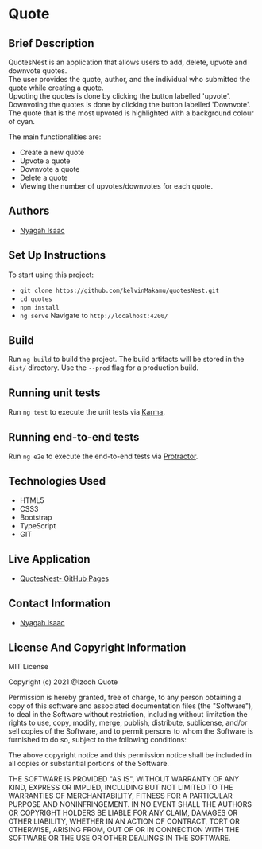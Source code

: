 


# Quote

## Brief Description

QuotesNest is an application that allows users to add, delete, upvote and downvote quotes.<br>
The user provides the quote, author, and the individual who submitted the quote while creating a quote.<br>
Upvoting the quotes is done by clicking the button labelled 'upvote'. <br>
Downvoting the quotes is done by clicking the button labelled 'Downvote'.<br> 
The quote that is the most upvoted is highlighted with a background colour of cyan.<br>

The main functionalities are:<br>
* Create a new quote
* Upvote a quote
* Downvote a quote
* Delete a quote
* Viewing the number of upvotes/downvotes for each quote.

## Authors 

* [Nyagah Isaac]()

## Set Up Instructions 

To start using this project:

* `git clone https://github.com/kelvinMakamu/quotesNest.git`
* `cd quotes`
* `npm install `
* `ng serve` Navigate to `http://localhost:4200/`

## Build

Run `ng build` to build the project. The build artifacts will be stored in the `dist/` directory. Use the `--prod` flag for a production build.

## Running unit tests

Run `ng test` to execute the unit tests via [Karma](https://karma-runner.github.io).

## Running end-to-end tests

Run `ng e2e` to execute the end-to-end tests via [Protractor](http://www.protractortest.org/).

## Technologies Used

* HTML5
* CSS3
* Bootstrap
* TypeScript
* GIT

## Live Application

* [QuotesNest- GitHub Pages]()

## Contact Information

* [Nyagah Isaac](mailto:nyagahisaac21@gmail.com?subject=[GitHub]%20Private%20and%20Confidential)

## License And Copyright Information

MIT License

Copyright (c) 2021 @Izooh Quote

Permission is hereby granted, free of charge, to any person obtaining a copy of this software and associated documentation files (the "Software"), to deal in the Software without restriction, including without limitation the rights to use, copy, modify, merge, publish, distribute, sublicense, and/or sell copies of the Software, and to permit persons to whom the Software is furnished to do so, subject to the following conditions:

The above copyright notice and this permission notice shall be included in all copies or substantial portions of the Software.

THE SOFTWARE IS PROVIDED "AS IS", WITHOUT WARRANTY OF ANY KIND, EXPRESS OR IMPLIED, INCLUDING BUT NOT LIMITED TO THE WARRANTIES OF MERCHANTABILITY, FITNESS FOR A PARTICULAR PURPOSE AND NONINFRINGEMENT. IN NO EVENT SHALL THE AUTHORS OR COPYRIGHT HOLDERS BE LIABLE FOR ANY CLAIM, DAMAGES OR OTHER LIABILITY, WHETHER IN AN ACTION OF CONTRACT, TORT OR OTHERWISE, ARISING FROM, OUT OF OR IN CONNECTION WITH THE SOFTWARE OR THE USE OR OTHER DEALINGS IN THE SOFTWARE.